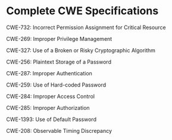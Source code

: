 

# Complete CWE Specifications

CWE-732: Incorrect Permission Assignment for Critical Resource

CWE-269: Improper Privilege Management

CWE-327: Use of a Broken or Risky Cryptographic Algorithm

CWE-256: Plaintext Storage of a Password

CWE-287: Improper Authentication

CWE-259: Use of Hard-coded Password

CWE-284: Improper Access Control

CWE-285: Improper Authorization

CWE-1393: Use of Default Password

CWE-208: Observable Timing Discrepancy